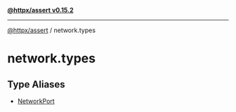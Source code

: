 [**@httpx/assert v0.15.2**](../README.md)

***

[@httpx/assert](../README.md) / network.types

# network.types

## Type Aliases

- [NetworkPort](type-aliases/NetworkPort.md)
